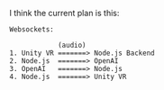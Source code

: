 I think the current plan is this:

```
Websockets:

            (audio)
1. Unity VR =======> Node.js Backend
2. Node.js  =======> OpenAI
3. OpenAI   =======> Node.js
4. Node.js  =======> Unity VR

```
